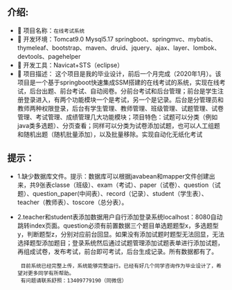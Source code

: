 介绍: 
----
*  项目名称：`在线考试系统`
*  开发环境：Tomcat9.0 Mysql5.17 springboot、springmvc、mybatis、thymeleaf、bootstrap、maven、druid、jquery、ajax、layer、lombok、              devtools、pagehelper 
*  开发工具：Navicat+STS（eclipse）
*  项目描述： 这个项目是我的毕业设计，前后一个月完成（2020年1月）。该项目是一个基于springboot快速集成SSM搭建的在线考试的系统，实现在线考试，后台出题、前台考试、自动阅卷。分前台考试和后台管理；前台是学生注册登录进入，有两个功能模块一个是考试，另一个是记录。后台是分管理员和教师两种权限登录，后台有学生管理、教师管理、班级管理、试题管理、试卷管理、考试管理、成绩管理几大功能模块；项目特色：试题可以分类（例如java类多选题）、分页查看；同样可以分类为试卷添加试题，也可以人工组题和随机出题（随机批量添加），以及批量移除。实现自动化无纸化考试

提示：
----
*  1.缺少数据库文件。提示：数据库可以根据javabean和mapper文件创建出来，共9张表classe（班级）、exam（考试）、paper（试卷）、question（试题）、question_paper(中间表）、record（记录）、student（学生表）、teacher（教师表）、toscore（总分表）。
*  2.teacher和student表添加数据用户自行添加登录系统localhost：8080自动跳转index页面。question必须有前置数据三个题目单选题题型x，多选题型y，判断题型z，分别对应前台回显。如果没有添加试题时题型无法回显，无法选择题型添加题目；登录系统然后通过试题管理添加试题表单进行添加试题，再组成试卷，发布考试，前台即可考试，后台生成记录。所有数据都有了。


        目前系统已经完整上传，系统能够完整运行。已经有好几个同学咨询作为毕业设计了，希望对更多同学有所帮助。
        有问题请联系舒照：13409779190（同微信）

